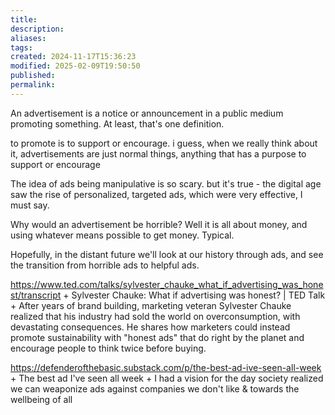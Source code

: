 ```yaml
---
title: 
description: 
aliases: 
tags: 
created: 2024-11-17T15:36:23
modified: 2025-02-09T19:50:50
published: 
permalink: 
---
```




An advertisement is a notice or announcement in a public medium promoting something. At least, that's one definition.



to promote is to support or encourage. i guess, when we really think about it, advertisements are just normal things, anything that has a purpose to support or encourage


The idea of ads being manipulative is so scary. but it's true - the digital age saw the rise of personalized, targeted ads, which were very effective, I must say.

Why would an advertisement be horrible? Well it is all about money, and using whatever means possible to get money. Typical.


Hopefully, in the distant future we'll look at our history through ads, and see the transition from horrible ads to helpful ads.


https://www.ted.com/talks/sylvester_chauke_what_if_advertising_was_honest/transcript + Sylvester Chauke: What if advertising was honest? | TED Talk + After years of brand building, marketing veteran Sylvester Chauke realized that his industry had sold the world on overconsumption, with devastating consequences. He shares how marketers could instead promote sustainability with "honest ads" that do right by the planet and encourage people to think twice before buying.


https://defenderofthebasic.substack.com/p/the-best-ad-ive-seen-all-week + The best ad I've seen all week + I had a vision for the day society realized we can weaponize ads against companies we don't like & towards the wellbeing of all
